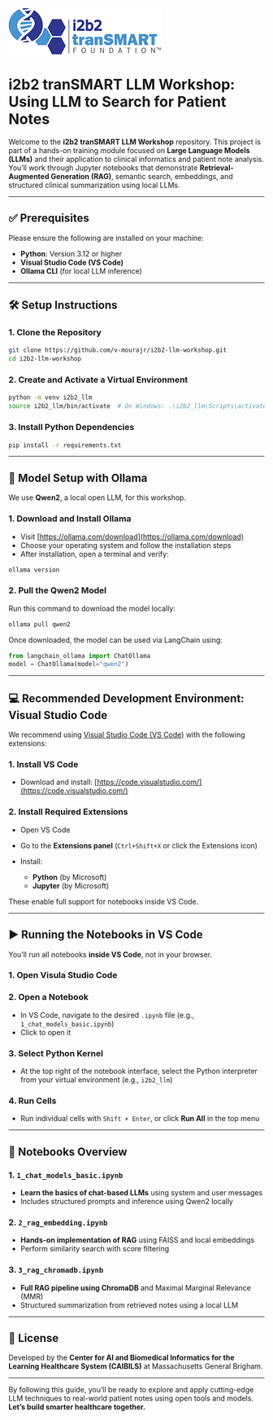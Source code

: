 
![MGB Logo](./images/transmart-logo.png)

# i2b2 tranSMART LLM Workshop: Using LLM to Search for Patient Notes

Welcome to the **i2b2 tranSMART LLM Workshop** repository. This project is part of a hands-on training module focused on **Large Language Models (LLMs)** and their application to clinical informatics and patient note analysis. You’ll work through Jupyter notebooks that demonstrate **Retrieval-Augmented Generation (RAG)**, semantic search, embeddings, and structured clinical summarization using local LLMs.

---

## ✅ Prerequisites

Please ensure the following are installed on your machine:

- **Python**: Version 3.12 or higher  
- **Visual Studio Code (VS Code)**  
- **Ollama CLI** (for local LLM inference)  

---

## 🛠️ Setup Instructions

### 1. Clone the Repository

```bash
git clone https://github.com/v-mourajr/i2b2-llm-workshop.git
cd i2b2-llm-workshop
````

### 2. Create and Activate a Virtual Environment

```bash
python -m venv i2b2_llm
source i2b2_llm/bin/activate  # On Windows: .\i2b2_llm\Scripts\activate
```

### 3. Install Python Dependencies

```bash
pip install -r requirements.txt
```

---

## 🧠 Model Setup with Ollama

We use **Qwen2**, a local open LLM, for this workshop.

### 1. Download and Install Ollama

* Visit [https://ollama.com/download](https://ollama.com/download)
* Choose your operating system and follow the installation steps
* After installation, open a terminal and verify:

```bash
ollama version
```

### 2. Pull the Qwen2 Model

Run this command to download the model locally:

```bash
ollama pull qwen2
```

Once downloaded, the model can be used via LangChain using:

```python
from langchain_ollama import ChatOllama
model = ChatOllama(model="qwen2")
```

---

## 💻 Recommended Development Environment: Visual Studio Code

We recommend using [Visual Studio Code (VS Code)](https://code.visualstudio.com/) with the following extensions:

### 1. Install VS Code

* Download and install: [https://code.visualstudio.com/](https://code.visualstudio.com/)

### 2. Install Required Extensions

* Open VS Code
* Go to the **Extensions panel** (`Ctrl+Shift+X` or click the Extensions icon)
* Install:

  * **Python** (by Microsoft)
  * **Jupyter** (by Microsoft)

These enable full support for notebooks inside VS Code.

---

## ▶️ Running the Notebooks in VS Code

You’ll run all notebooks **inside VS Code**, not in your browser.

### 1. Open Visula Studio Code

### 2. Open a Notebook

* In VS Code, navigate to the desired `.ipynb` file (e.g., `1_chat_models_basic.ipynb`)
* Click to open it

### 3. Select Python Kernel

* At the top right of the notebook interface, select the Python interpreter from your virtual environment (e.g., `i2b2_llm`)

### 4. Run Cells

* Run individual cells with `Shift + Enter`, or click **Run All** in the top menu

---

## 📘 Notebooks Overview

### 1. `1_chat_models_basic.ipynb`

* **Learn the basics of chat-based LLMs** using system and user messages
* Includes structured prompts and inference using Qwen2 locally

### 2. `2_rag_embedding.ipynb`

* **Hands-on implementation of RAG** using FAISS and local embeddings
* Perform similarity search with score filtering

### 3. `3_rag_chromadb.ipynb`

* **Full RAG pipeline using ChromaDB** and Maximal Marginal Relevance (MMR)
* Structured summarization from retrieved notes using a local LLM

---

## 📜 License

Developed by the **Center for AI and Biomedical Informatics for the Learning Healthcare System (CAIBILS)** at Massachusetts General Brigham.

---

By following this guide, you’ll be ready to explore and apply cutting-edge LLM techniques to real-world patient notes using open tools and models.
**Let’s build smarter healthcare together.**


